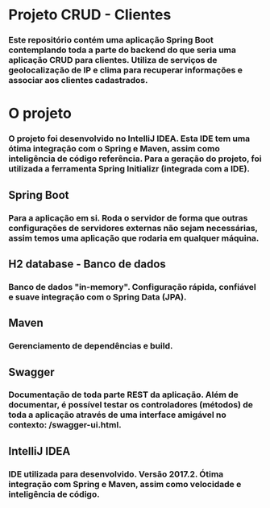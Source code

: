 # Projeto CRUD - Clientes

### Este repositório contém uma aplicação Spring Boot contemplando toda a parte do backend do que seria uma aplicação CRUD para clientes. Utiliza de serviços de geolocalização de IP e clima para recuperar informações e associar aos clientes cadastrados. 

# **O projeto**

### O projeto foi desenvolvido no IntelliJ IDEA. Esta IDE tem uma ótima integração com o Spring e Maven, assim como inteligência de código referência. Para a geração do projeto, foi utilizada a ferramenta Spring Initializr (integrada com a IDE).

## Spring Boot

### Para a aplicação em si. Roda o servidor de forma que outras configurações de servidores externas não sejam necessárias, assim temos uma aplicação que rodaria em qualquer máquina.

## H2 database - Banco de dados

### Banco de dados "in-memory". Configuração rápida, confiável e suave integração com o Spring Data (JPA).

## Maven

### Gerenciamento de dependências e build.

## Swagger

### Documentação de toda parte REST da aplicação. Além de documentar, é possível testar os controladores (métodos) de toda a aplicação através de uma interface amigável no contexto: /swagger-ui.html.

## IntelliJ IDEA

### IDE utilizada para desenvolvido. Versão 2017.2. Ótima integração com Spring e Maven, assim como velocidade e inteligência de código.